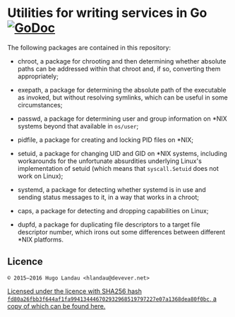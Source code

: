 # Utilities for writing services in Go [![GoDoc](https://godoc.org/gopkg.in/hlandau/svcutils.v1?status.svg)](https://godoc.org/gopkg.in/hlandau/svcutils.v1)

The following packages are contained in this repository:

  * chroot, a package for chrooting and then determining whether absolute paths
    can be addressed within that chroot and, if so, converting them
    appropriately;

  * exepath, a package for determining the absolute path of the executable as
    invoked, but without resolving symlinks, which can be useful in some
    circumstances;

  * passwd, a package for determining user and group information on \*NIX
    systems beyond that available in `os/user`;

  * pidfile, a package for creating and locking PID files on \*NIX;

  * setuid, a package for changing UID and GID on \*NIX systems,
    including workarounds for the unfortunate absurdities underlying
    Linux's implementation of setuid (which means that `syscall.Setuid`
    does not work on Linux);

  * systemd, a package for detecting whether systemd is in use and sending
    status messages to it, in a way that works in a chroot;

  * caps, a package for detecting and dropping capabilities on Linux;

  * dupfd, a package for duplicating file descriptors to a target
    file descriptor number, which irons out some differences between
    different \*NIX platforms.

## Licence

    © 2015—2016 Hugo Landau <hlandau@devever.net>

[Licensed under the licence with SHA256 hash
`fd80a26fbb3f644af1fa994134446702932968519797227e07a1368dea80f0bc`, a copy of
which can be found
here.](https://github.com/hlandau/rilts/blob/master/licences/COPYING.MIT)
